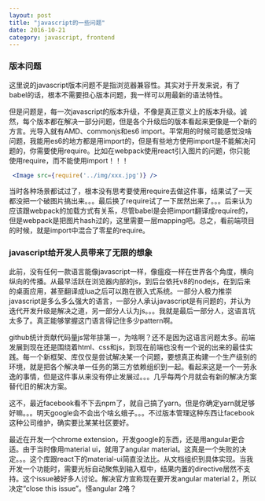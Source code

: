 ```yaml
---
layout: post
title: "javascript的一些问题"
date: 2016-10-21
category: javascript, frontend
---
```


### 版本问题   
这里说的javascript版本问题不是指浏览器兼容性。其实对于开发来说，有了babel的话，根本不需要担心版本问题，我一样可以用最新的语法特性。   

但是问题是，每一次javascript的版本升级，不像是真正意义上的版本升级。诚然，每个版本都在解决一部分问题，但是各个升级后的版本看起来更像是一个新的方言。光导入就有AMD、commonjs和es6 import。平常用的时候可能感觉没啥问题，我能用es6的地方都是用import的，但是有些地方使用import是不能解决问题的，你需要使用require。比如在webpack使用react引入图片的问题，你只能使用require，而不能使用import！！！   

```jsx
 <Image src={require('../img/xxx.jpg')} />
```

当时各种场景都试过了，根本没有思考要使用require去做这件事，结果试了一天都没把一个破图片搞出来。。。最后换了require试了一下居然出来了。。。后来认为应该跟webpack的加载方式有关系，尽管babel是会把import翻译成require的，但是webpack是把图片hash过的，这里需要一层mapping吧。总之，看前端项目的时候，就是import中混合了零星的require。   

### javascript给开发人员带来了无限的想象   

此前，没有任何一款语言能像javascript一样，像瘟疫一样在世界各个角度，横向纵向的传播。从最早活跃在浏览器内部的js，到后台依托v8的nodejs，在到后来的桌面应用，甚至翻译成lua之后可以跑在嵌入式系统。一部分人极力推崇javascript是多么多么强大的语言，一部分人承认javascript是有问题的，并认为迭代开发升级是解决之道，另一部分人认为js。。。我就是最后一部分人，这语言坑太多了。真正能够掌握这门语言得记住多少pattern啊。   

github统计贡献代码量js常年排第一，为啥啊？还不是因为这语言问题太多。前端发展到现在还是围绕着html、css和js，到现在前端也没有一个说的出来的最佳实践。每一个新框架、库仅仅是尝试解决某一个问题，要想真正构建一个生产级别的环境，就是把各个解决单一任务的第三方依赖组织到一起。看起来这是一个一劳永逸的事情，但是这件事从来没有停止发展过。。。几乎每两个月就会有新的解决方案替代旧的解决方案。   

这不，最近facebook看不下去npm了，就自己搞了yarn。但是你确定yarn就足够好嘛。。。明天google会不会出个啥幺蛾子。。。不过版本管理这种东西让facebook这种公司维护，确实要比某某社区要好。   

最近在开发一个chrome extension，开发google的东西，还是用angular更合适。由于当时像用material ui，就用了angular material。这真是一个失败的决定。。。这个库跟react下的material-ui简直没法比。从文档组织到具体实现。当我开发一个功能时，需要光标自动聚焦到输入框中，结果内置的directive居然不支持。这个issue被好多人讨论。解决官方宣称现在要开发angular material 2，所以决定“close this issue”。怪angular 2咯？




